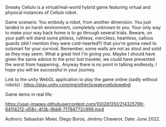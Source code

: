 Sneaky Cellulo is a virtual/real-world hybrid game featuring virtual and physical instances of Cellulo robot.

Game scenario: You embody a robot, from another dimension. You just landed in an harsh environment, completely unknown to you. Your only way to make your way back home is to go through several trials. Beware, on your path will stand some pitiless, ruthless, merciless, heartless, callous guards (did I mention they were cold-hearted?) that you're gonna need to outsmart for your survival.  Remember, some walls are not as stout and solid as they may seem. What a great hint I'm giving you. Maybe I should have given the same advice to the prior lost traveler, we could have prevented the worst from happening.. Anyway there is no point in talking endlessly, I hope you will be successful in your journey.  

Link to the unity WebGL application to play the game online (sadly without robots) : https://play.unity.com/mg/other/sneakycellulowebgl

Game demo in real life:

https://user-images.githubusercontent.com/100281310/214325799-64114212-d58c-4f3b-9bb8-71794772c999.mp4

Authors: Sebastian Maier, Diego Boros, Jérémy Chaverot.
Date: June 2022.
